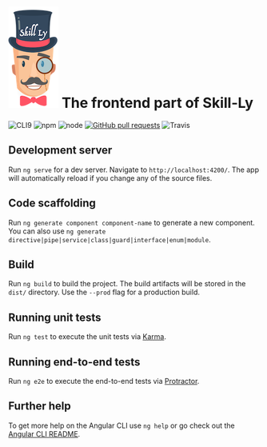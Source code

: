 # ![](src/assets/images/logos/logo_small.png) The frontend part of Skill-Ly 


![CLI9](https://img.shields.io/badge/cli-9-red.svg?label=CLI)
![npm](https://img.shields.io/npm/v/npm/latest)
![node](https://img.shields.io/badge/node-12.16.3-blue)
[![GitHub pull requests](https://img.shields.io/github/issues-pr/simonsymhoven/skill-ly-frontend.svg)](https://github.com/simonsymhoven/skill-ly-frontend/pulls)
![Travis](https://travis-ci.com/simonsymhoven/skill-ly-frontend.svg?branch=master)


## Development server

Run `ng serve` for a dev server. Navigate to `http://localhost:4200/`. 
The app will automatically reload if you change any of the source files.

## Code scaffolding

Run `ng generate component component-name` to generate a new component. You can also use `ng generate directive|pipe|service|class|guard|interface|enum|module`.

## Build

Run `ng build` to build the project. The build artifacts will be stored in the `dist/` directory. Use the `--prod` flag for a production build.

## Running unit tests

Run `ng test` to execute the unit tests via [Karma](https://karma-runner.github.io).

## Running end-to-end tests

Run `ng e2e` to execute the end-to-end tests via [Protractor](http://www.protractortest.org/).

## Further help

To get more help on the Angular CLI use `ng help` or go check out the [Angular CLI README](https://github.com/angular/angular-cli/blob/master/README.md).

